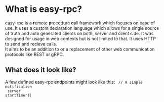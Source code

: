 <script>
    import Code from '$lib/Code.svelte';

</script>

# What is easy-rpc?

easy-rpc is a **r**emote **p**rocedure **c**all framework which focuses on ease of use. It uses a custom declaration language which allows for a single source of truth and auto generated clients on both, server and client side. It was designed for usage in web contexts but is not limited to that. It uses HTTP to send and recieve calls.
<br>
It aims to be an addition to or a replacement of other web communication protocols like REST or gRPC.

## What does it look like?
A few defined easy-rpc endpoints might look like this:
<Code filename="source.erpc">
// A simple notification <br>
server startTimer()<br>
</Code>
